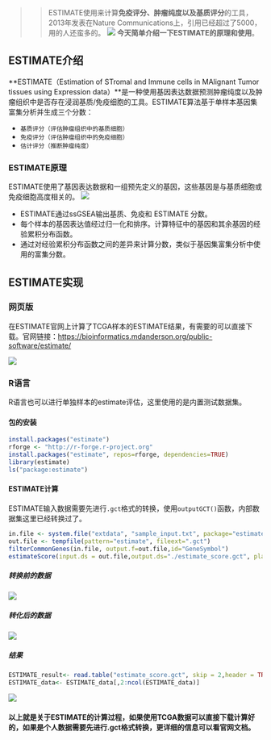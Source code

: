 >> ESTIMATE使用来计算**免疫评分、肿瘤纯度以及基质评分**的工具，2013年发表在Nature Communications上，引用已经超过了5000，用的人还蛮多的。
![](https://files.mdnice.com/user/23696/15f437b3-f74d-4716-ba21-2dc30473e747.png)
**今天简单介绍一下ESTIMATE的原理和使用**。


## ESTIMATE介绍
**ESTIMATE（Estimation of STromal and Immune cells in MAlignant Tumor tissues using Expression data）**是一种使用基因表达数据预测肿瘤纯度以及肿瘤组织中是否存在浸润基质/免疫细胞的工具。ESTIMATE算法基于单样本基因集富集分析并生成三个分数：
- `基质评分（评估肿瘤组织中的基质细胞）`
- `免疫评分（评估肿瘤组织中的免疫细胞）`
- `估计评分（推断肿瘤纯度）`


### ESTIMATE原理
ESTIMATE使用了基因表达数据和一组预先定义的基因，这些基因是与基质细胞或免疫细胞高度相关的。
![](https://files.mdnice.com/user/23696/8bfa1c8b-8013-4025-a2e5-591562d04e02.png)

- ESTIMATE通过ssGSEA输出基质、免疫和 ESTIMATE 分数。
- 每个样本的基因表达值经过归一化和排序。计算特征中的基因和其余基因的经验累积分布函数。
- 通过对经验累积分布函数之间的差异来计算分数，类似于基因集富集分析中使用的富集分数。

## ESTIMATE实现

### 网页版
在ESTIMATE官网上计算了TCGA样本的ESTIMATE结果，有需要的可以直接下载。官网链接：https://bioinformatics.mdanderson.org/public-software/estimate/

![](https://files.mdnice.com/user/23696/ed389f92-3bfd-47c2-a955-d88721eabf80.png)

### R语言
R语言也可以进行单独样本的estimate评估，这里使用的是内置测试数据集。
#### 包的安装
```r
install.packages("estimate")
rforge <- "http://r-forge.r-project.org"
install.packages("estimate", repos=rforge, dependencies=TRUE)
library(estimate)
ls("package:estimate") 
```

#### ESTIMATE计算
ESTIMATE输入数据需要先进行`.gct`格式的转换，使用`outputGCT()`函数，内部数据集这里已经转换过了。
```r
in.file <- system.file("extdata", "sample_input.txt", package="estimate")
out.file <- tempfile(pattern="estimate", fileext=".gct")
filterCommonGenes(in.file, output.f=out.file,id="GeneSymbol")
estimateScore(input.ds = out.file,output.ds="./estimate_score.gct", platform="affymetrix")
```

##### 转换前的数据
![](https://files.mdnice.com/user/23696/9ae5f7bd-aedf-45aa-986e-f9d9c32cfb95.png)

##### 转化后的数据

![](https://files.mdnice.com/user/23696/a5341031-5c55-4928-b796-d4a07dd96b4b.png)

##### 结果
```r
ESTIMATE_result<- read.table("estimate_score.gct", skip = 2,header = TRUE,row.names = 1)
ESTIMATE_data<- ESTIMATE_data[,2:ncol(ESTIMATE_data)]
```
![](https://files.mdnice.com/user/23696/a2e366d7-db0e-44a0-b861-ce5bde75c4ea.png)

#### 以上就是关于ESTIMATE的计算过程，如果使用TCGA数据可以直接下载计算好的，如果是个人数据需要先进行.gct格式转换，更详细的信息可以看官网文档。